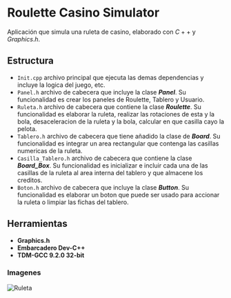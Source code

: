 # Roulette Casino Simulator
Aplicación que simula una ruleta de casino, elaborado con $C++$ y $Graphics.h$.

## Estructura
* `Init.cpp` archivo principal que ejecuta las demas dependencias y incluye la logica del juego, etc.
* `Panel.h` archivo de cabecera que incluye la clase <strong>_Panel_</strong>. Su funcionalidad es crear los paneles de Roulette, Tablero y Usuario.
* `Ruleta.h` archivo de cabecera que contiene la clase <strong>_Roulette_</strong>. Su funcionalidad es elaborar la ruleta, realizar las rotaciones de esta y la bola, desaceleracion de la ruleta y la bola, calcular en que casilla cayo la pelota.
* `Tablero.h` archivo de cabecera que tiene añadido la clase de <strong>_Board_</strong>. Su funcionalidad es integrar un area rectangular que contenga las casillas numericas de la ruleta.
* `Casilla_Tablero.h` archivo de cabecera que contiene la clase <strong>_Board_Box_</strong>. Su funcionalidad es inicializar e incluir cada una de las casillas de la ruleta al area interna del tablero y que almacene los creditos.
* `Boton.h` archivo de cabecera que incluye la clase <strong>_Button_</strong>. Su funcionalidad es elaborar un boton que puede ser usado para accionar la ruleta o limpiar las fichas del tablero.

## Herramientas
- **Graphics.h**
- **Embarcadero Dev-C++**
- **TDM-GCC 9.2.0 32-bit**

### Imagenes

![Ruleta](https://github.com/Cristian-Marcano/Roulette-Casino-Simulator/assets/136503211/d5d8a864-73d7-4cf9-a4bb-d685185b835d)

